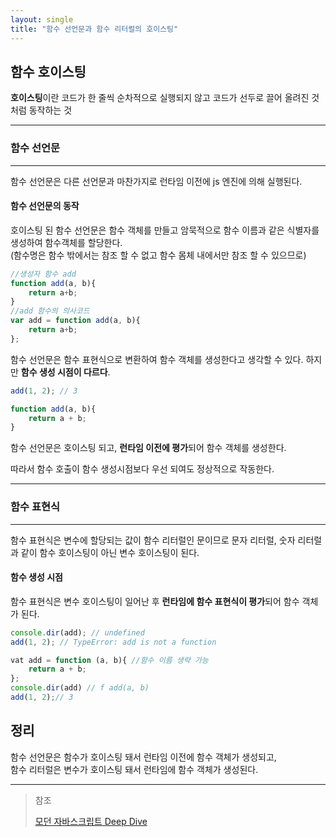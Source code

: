 ```yaml
---
layout: single
title: "함수 선언문과 함수 리터럴의 호이스팅"
---
```


## 함수 호이스팅 
**호이스팅**이란 코드가 한 줄씩 순차적으로 실행되지 않고 코드가 선두로 끌어 올려진 것처럼 동작하는 것

___
### 함수 선언문
___

함수 선언문은 다른 선언문과 마찬가지로 런타임 이전에 js 엔진에 의해 실행된다.

#### 함수 선언문의 동작
호이스팅 된 함수 선언문은 함수 객체를 만들고 암묵적으로 함수 이름과 같은 식별자를 생성하여 함수객체를 할당한다.  
(함수명은 함수 밖에서는 참조 할 수 없고 함수 몸체 내에서만 참조 할 수 있으므로)

``` javascript
//생성자 함수 add
function add(a, b){
	return a+b;
}
//add 함수의 의사코드 
var add = function add(a, b){
	return a+b;
};
```
함수 선언문은 함수 표현식으로 변환하여 함수 객체를 생성한다고 생각할 수 있다.
하지만 **함수 생성 시점이 다르다**.

``` javascript
add(1, 2); // 3

function add(a, b){
	return a + b;
}

```
함수 선언문은 호이스팅 되고, **런타임 이전에 평가**되어 함수 객체를 생성한다.

따라서 함수 호출이 함수 생성시점보다 우선 되여도 정상적으로 작동한다.

___
### 함수 표현식
___
함수 표현식은 변수에 할당되는 값이 함수 리터럴인 문이므로 문자 리터럴, 숫자 리터럴과 같이 함수 호이스팅이 아닌 변수 호이스팅이 된다.

#### 함수 생성 시점



함수 표현식은 변수 호이스팅이 일어난 후 **런타임에 함수 표현식이 평가**되어 함수 객체가 된다.

``` javascript
console.dir(add); // undefined
add(1, 2); // TypeError: add is not a function

vat add = function (a, b){ //함수 이름 생략 가능 
	return a + b;
};
console.dir(add) // f add(a, b)
add(1, 2);// 3
```
## 정리

함수 선언문은 함수가 호이스팅 돼서 런타임 이전에 함수 객체가 생성되고,  
함수 리터럴은 변수가 호이스팅 돼서 런타임에 함수 객체가 생성된다.

---

> 참조  
> 
> [모던 자바스크립트 Deep Dive](http://www.yes24.com/Product/Goods/92742567)
